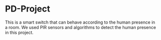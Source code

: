 # PD-Project
This is a smart switch that can behave according to the human presence in a room. We used PIR sensors and algorithms to detect the human presence in this project.
